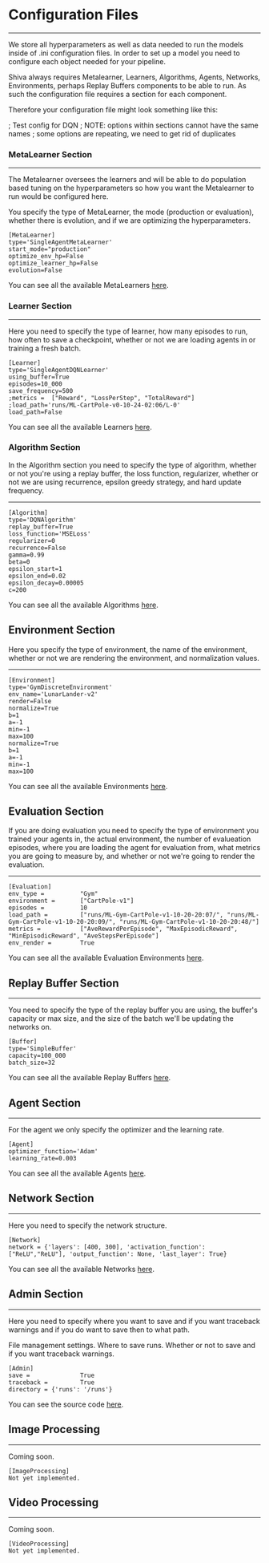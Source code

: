 # Configuration Files
___

We store all hyperparameters as well as data needed to run the models inside of .ini configuration files. In order to set up a model you need to configure each object needed for your pipeline. 

Shiva always requires Metalearner, Learners, Algorithms, Agents, Networks, Environments, perhaps Replay Buffers components to be able to run. As such the configuration file requires a section for each component.

Therefore your configuration file might look something like this:

; Test config for DQN
; NOTE: options within sections cannot have the same names
; some options are repeating, we need to get rid of duplicates

### MetaLearner Section
___
The Metalearner oversees the learners and will be able to do population based tuning on the hyperparameters so how you want the Metalearner to run would be configured here.

You specify the type of MetaLearner, the mode (production or evaluation), whether there is evolution, and if we are optimizing the hyperparameters.
```
[MetaLearner]
type='SingleAgentMetaLearner'
start_mode="production"
optimize_env_hp=False
optimize_learner_hp=False
evolution=False
```
You can see all the available MetaLearners [here](https://github.com/nflux/Control-Tasks/tree/demo/shiva/shiva/metalearners).

### Learner Section
___
Here you need to specify the type of learner, how many episodes to run, how often to save a checkpoint, whether or not we are loading agents in or training a fresh batch.
```
[Learner]
type='SingleAgentDQNLearner'
using_buffer=True
episodes=10_000
save_frequency=500
;metrics =  ["Reward", "LossPerStep", "TotalReward"]
;load_path='runs/ML-CartPole-v0-10-24-02:06/L-0'
load_path=False
```
You can see all the available Learners [here](https://github.com/nflux/Control-Tasks/tree/demo/shiva/shiva/learners).


### Algorithm Section
In the Algorithm section you need to specify the type of algorithm, whether or not you're using a replay buffer, the loss function, regularizer, whether or not we are using recurrence, epsilon greedy strategy, and hard update frequency.
___
```
[Algorithm]
type='DQNAlgorithm'
replay_buffer=True
loss_function='MSELoss'
regularizer=0
recurrence=False
gamma=0.99
beta=0
epsilon_start=1
epsilon_end=0.02
epsilon_decay=0.00005
c=200
```
You can see all the available Algorithms [here](https://github.com/nflux/Control-Tasks/tree/demo/shiva/shiva/algorithms).

## Environment Section
Here you specify the type of environment, the name of the environment, whether or not we are rendering the environment, and normalization values.
___
```
[Environment]
type='GymDiscreteEnvironment'
env_name='LunarLander-v2'
render=False
normalize=True
b=1
a=-1
min=-1
max=100
normalize=True
b=1
a=-1
min=-1
max=100
```
You can see all the available Environments [here](https://github.com/nflux/Control-Tasks/tree/demo/shiva/shiva/envs).

## Evaluation Section
If you are doing evaluation you need to specify the type of environment you trained your agents in, the actual environment, the number of evalueation episodes, where you are loading the agent for evaluation from, what metrics you are going to measure by, and whether or not we're going to render the evaluation.
___
```
[Evaluation]
env_type =          "Gym"
environment =       ["CartPole-v1"]
episodes =          10
load_path =         ["runs/ML-Gym-CartPole-v1-10-20-20:07/", "runs/ML-Gym-CartPole-v1-10-20-20:09/", "runs/ML-Gym-CartPole-v1-10-20-20:48/"]
metrics =           ["AveRewardPerEpisode", "MaxEpisodicReward", "MinEpisodicReward", "AveStepsPerEpisode"]
env_render =        True
```
You can see all the available Evaluation Environments [here](https://github.com/nflux/Control-Tasks/tree/demo/shiva/shiva/envs).

## Replay Buffer Section
___

You need to specify the type of the replay buffer you are using, the buffer's capacity or max size, and the size of the batch we'll be updating the networks on.

```
[Buffer]
type='SimpleBuffer'
capacity=100_000
batch_size=32
```
You can see all the available Replay Buffers [here](https://github.com/nflux/Control-Tasks/tree/demo/shiva/shiva/buffers).

## Agent Section
___
For the agent we only specify the optimizer and the learning rate.
```
[Agent]
optimizer_function='Adam'
learning_rate=0.003
```
You can see all the available Agents [here](https://github.com/nflux/Control-Tasks/tree/demo/shiva/shiva/agents).

## Network Section
___
Here you need to specify the network structure.
```
[Network]
network = {'layers': [400, 300], 'activation_function':["ReLU","ReLU"], 'output_function': None, 'last_layer': True}
```
You can see all the available Networks [here](https://github.com/nflux/Control-Tasks/tree/demo/shiva/shiva/networks).

## Admin Section
___

Here you need to specify where you want to save and if you want traceback warnings and if you do want to save then to what path.

File management settings. Where to save runs. Whether or not to save and if you want traceback warnings.
```
[Admin]
save =              True
traceback =         True
directory = {'runs': '/runs'}
```
You can see the source code [here](https://github.com/nflux/Control-Tasks/blob/demo/shiva/shiva/Shiva.py).

## Image Processing
___
Coming soon.
```
[ImageProcessing]
Not yet implemented.
```

## Video Processing
___
Coming soon.
```
[VideoProcessing]
Not yet implemented.
```
